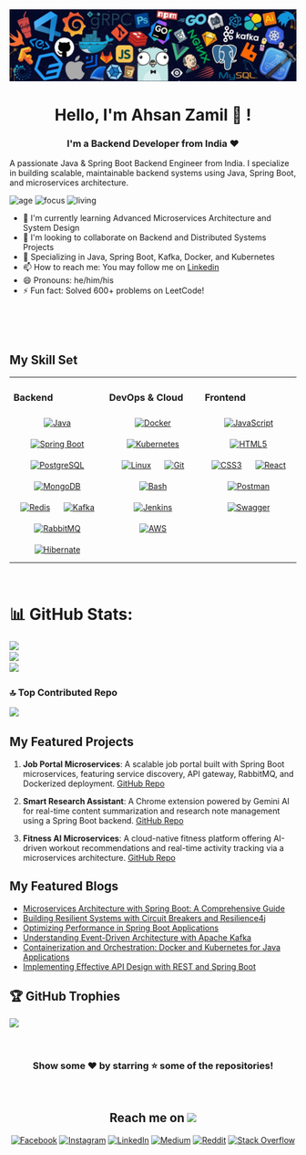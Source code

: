 <div align="center">
  <img src="https://raw.githubusercontent.com/ahsan-zamil/ahsan-zamil/main/images/banner.jpg" alt="Banner" />
</div>

<div align="center">
  <h1>Hello, I'm Ahsan Zamil 👋 !</h1>
  <h3>I'm a Backend Developer from India ❤️</h3>
</div>

A passionate Java & Spring Boot Backend Engineer from India. I specialize in building scalable, maintainable backend systems using Java, Spring Boot, and microservices architecture.

![age](https://img.shields.io/badge/age-22-cyan)
![focus](https://img.shields.io/badge/focus-Backend(Java/Spring)-cyan)
![living](https://img.shields.io/badge/living-India-cyan)

- 🌱 I'm currently learning Advanced Microservices Architecture and System Design
- 👯 I'm looking to collaborate on Backend and Distributed Systems Projects
- 💼 Specializing in Java, Spring Boot, Kafka, Docker, and Kubernetes
- 📫 How to reach me: You may follow me on [Linkedin](https://www.linkedin.com/in/ahsan-zamil/)
- 😄 Pronouns: he/him/his
- ⚡ Fun fact: Solved 600+ problems on LeetCode!
<br />
<br />

<div align="center">

</div>
<br/>


## My Skill Set
<table><tr><td valign="top" width="33%">



### Backend
<div align="center">
<a href="https://www.java.com/" target="_blank"><img style="margin: 10px" src="https://profilinator.rishav.dev/skills-assets/java-original-wordmark.svg" alt="Java" height="50" /></a>
<a href="https://spring.io/projects/spring-boot" target="_blank"><img style="margin: 10px" src="https://profilinator.rishav.dev/skills-assets/springio-icon.svg" alt="Spring Boot" height="50" /></a>
<a href="https://www.postgresql.org/" target="_blank"><img style="margin: 10px" src="https://profilinator.rishav.dev/skills-assets/postgresql-original-wordmark.svg" alt="PostgreSQL" height="50" /></a>
<a href="https://www.mongodb.com/" target="_blank"><img style="margin: 10px" src="https://profilinator.rishav.dev/skills-assets/mongodb-original-wordmark.svg" alt="MongoDB" height="50" /></a>
<a href="https://redis.io/" target="_blank"><img style="margin: 10px" src="https://profilinator.rishav.dev/skills-assets/redis-original-wordmark.svg" alt="Redis" height="50" /></a>
<a href="https://kafka.apache.org/" target="_blank"><img style="margin: 10px" src="https://profilinator.rishav.dev/skills-assets/apache_kafka-icon.svg" alt="Kafka" height="50" /></a>
<a href="https://www.rabbitmq.com/" target="_blank"><img style="margin: 10px" src="https://profilinator.rishav.dev/skills-assets/rabbitmq-icon.svg" alt="RabbitMQ" height="50" /></a>
<a href="https://hibernate.org/" target="_blank"><img style="margin: 10px" src="https://cdn.jsdelivr.net/gh/devicons/devicon/icons/hibernate/hibernate-original.svg" alt="Hibernate" height="50" /></a>
</div>

</td><td valign="top" width="33%">



### DevOps & Cloud
<div align="center">
<a href="https://www.docker.com/" target="_blank"><img style="margin: 10px" src="https://profilinator.rishav.dev/skills-assets/docker-original-wordmark.svg" alt="Docker" height="50" /></a>
<a href="https://kubernetes.io/" target="_blank"><img style="margin: 10px" src="https://profilinator.rishav.dev/skills-assets/kubernetes-icon.svg" alt="Kubernetes" height="50" /></a>
<a href="https://www.linux.org/" target="_blank"><img style="margin: 10px" src="https://profilinator.rishav.dev/skills-assets/linux-original.svg" alt="Linux" height="50" /></a>
<a href="https://github.com/" target="_blank"><img style="margin: 10px" src="https://profilinator.rishav.dev/skills-assets/git-scm-icon.svg" alt="Git" height="50" /></a>
<a href="https://www.gnu.org/software/bash/" target="_blank"><img style="margin: 10px" src="https://profilinator.rishav.dev/skills-assets/gnu_bash-icon.svg" alt="Bash" height="50" /></a>
<a href="https://www.jenkins.io/" target="_blank"><img style="margin: 10px" src="https://profilinator.rishav.dev/skills-assets/jenkins-icon.svg" alt="Jenkins" height="50" /></a>
<a href="https://aws.amazon.com/" target="_blank"><img style="margin: 10px" src="https://profilinator.rishav.dev/skills-assets/amazonwebservices-original-wordmark.svg" alt="AWS" height="50" /></a>
</div>

</td><td valign="top" width="33%">



### Frontend
<div align="center">
<a href="https://www.javascript.com/" target="_blank"><img style="margin: 10px" src="https://profilinator.rishav.dev/skills-assets/javascript-original.svg" alt="JavaScript" height="50" /></a>
<a href="https://en.wikipedia.org/wiki/HTML5" target="_blank"><img style="margin: 10px" src="https://profilinator.rishav.dev/skills-assets/html5-original-wordmark.svg" alt="HTML5" height="50" /></a>
<a href="https://www.w3schools.com/css/" target="_blank"><img style="margin: 10px" src="https://profilinator.rishav.dev/skills-assets/css3-original-wordmark.svg" alt="CSS3" height="50" /></a>
<a href="https://reactjs.org/" target="_blank"><img style="margin: 10px" src="https://profilinator.rishav.dev/skills-assets/react-original-wordmark.svg" alt="React" height="50" /></a>
<a href="https://postman.com" target="_blank"><img style="margin: 10px" src="https://www.vectorlogo.zone/logos/getpostman/getpostman-icon.svg" alt="Postman" height="50" /></a>
<a href="https://swagger.io/" target="_blank"><img style="margin: 10px" src="https://cdn.jsdelivr.net/gh/devicons/devicon/icons/swagger/swagger-original.svg" alt="Swagger" height="50" /></a>
</div>

</td></tr></table>

<br/>


# 📊 GitHub Stats:
![](https://github-readme-stats.vercel.app/api?username=ahsan-zamil&theme=tokyonight&hide_border=false&include_all_commits=false&count_private=false)<br/>
![](https://github-readme-streak-stats.herokuapp.com/?user=ahsan-zamil&theme=tokyonight&hide_border=false)<br/>
![](https://github-readme-stats.vercel.app/api/top-langs/?username=ahsan-zamil&theme=tokyonight&hide_border=false&include_all_commits=false&count_private=false&layout=compact)

### 🔝 Top Contributed Repo
![](https://github-contributor-stats.vercel.app/api?username=ahsan-zamil&limit=5&theme=tokyonight&combine_all_yearly_contributions=true)

## My Featured Projects

1. **Job Portal Microservices**: A scalable job portal built with Spring Boot microservices, featuring service discovery, API gateway, RabbitMQ, and Dockerized deployment.
   [GitHub Repo](https://github.com/ahsan-zamil/job-portal-microservices)

2. **Smart Research Assistant**: A Chrome extension powered by Gemini AI for real-time content summarization and research note management using a Spring Boot backend.
   [GitHub Repo](https://github.com/ahsan-zamil/smart-research-assistant)

3. **Fitness AI Microservices**: A cloud-native fitness platform offering AI-driven workout recommendations and real-time activity tracking via a microservices architecture.
   [GitHub Repo](https://github.com/ahsan-zamil/fitness-app-microservices)

## My Featured Blogs

- [Microservices Architecture with Spring Boot: A Comprehensive Guide](https://yourblog.com/post1)
- [Building Resilient Systems with Circuit Breakers and Resilience4j](https://yourblog.com/post2)
- [Optimizing Performance in Spring Boot Applications](https://yourblog.com/post3)
- [Understanding Event-Driven Architecture with Apache Kafka](https://yourblog.com/post4)
- [Containerization and Orchestration: Docker and Kubernetes for Java Applications](https://yourblog.com/post5)
- [Implementing Effective API Design with REST and Spring Boot](https://yourblog.com/post6)

## 🏆 GitHub Trophies
![](https://github-profile-trophy.vercel.app/?username=ahsan-zamil&theme=radical&no-frame=false&no-bg=true&margin-w=4)

<br>

<div align="center">

### Show some ❤️ by starring ⭐ some of the repositories!

<br/>

<h2 align="center">Reach me on <img src="https://media0.giphy.com/media/jqNPzdTTxQfOgOqpO4/source.gif" width="50"></h2>

[![Facebook](https://img.shields.io/badge/Facebook-%231877F2.svg?logo=Facebook&logoColor=white)](https://facebook.com/ahsan-zamil)
[![Instagram](https://img.shields.io/badge/Instagram-%23E4405F.svg?logo=Instagram&logoColor=white)](https://instagram.com/ahsan-zamil)
[![LinkedIn](https://img.shields.io/badge/LinkedIn-%230077B5.svg?logo=linkedin&logoColor=white)](https://linkedin.com/in/ahsan-zamil)
[![Medium](https://img.shields.io/badge/Medium-12100E?logo=medium&logoColor=white)](https://medium.com/@ahsan-zamil)
[![Reddit](https://img.shields.io/badge/Reddit-%23FF4500.svg?logo=Reddit&logoColor=white)](https://reddit.com/user/ahsan-zamil)
[![Stack Overflow](https://img.shields.io/badge/-Stackoverflow-FE7A16?logo=stack-overflow&logoColor=white)](https://stackoverflow.com/users/ahsan-zamil)
</div>
